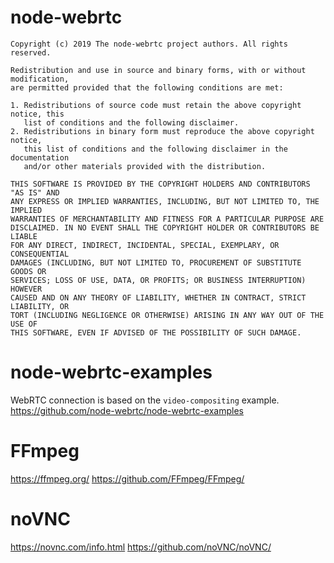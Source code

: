 # node-webrtc
```
Copyright (c) 2019 The node-webrtc project authors. All rights reserved.

Redistribution and use in source and binary forms, with or without modification,
are permitted provided that the following conditions are met:

1. Redistributions of source code must retain the above copyright notice, this
   list of conditions and the following disclaimer.
2. Redistributions in binary form must reproduce the above copyright notice,
   this list of conditions and the following disclaimer in the documentation
   and/or other materials provided with the distribution.

THIS SOFTWARE IS PROVIDED BY THE COPYRIGHT HOLDERS AND CONTRIBUTORS "AS IS" AND
ANY EXPRESS OR IMPLIED WARRANTIES, INCLUDING, BUT NOT LIMITED TO, THE IMPLIED
WARRANTIES OF MERCHANTABILITY AND FITNESS FOR A PARTICULAR PURPOSE ARE
DISCLAIMED. IN NO EVENT SHALL THE COPYRIGHT HOLDER OR CONTRIBUTORS BE LIABLE
FOR ANY DIRECT, INDIRECT, INCIDENTAL, SPECIAL, EXEMPLARY, OR CONSEQUENTIAL
DAMAGES (INCLUDING, BUT NOT LIMITED TO, PROCUREMENT OF SUBSTITUTE GOODS OR
SERVICES; LOSS OF USE, DATA, OR PROFITS; OR BUSINESS INTERRUPTION) HOWEVER
CAUSED AND ON ANY THEORY OF LIABILITY, WHETHER IN CONTRACT, STRICT LIABILITY, OR
TORT (INCLUDING NEGLIGENCE OR OTHERWISE) ARISING IN ANY WAY OUT OF THE USE OF
THIS SOFTWARE, EVEN IF ADVISED OF THE POSSIBILITY OF SUCH DAMAGE.
```

# node-webrtc-examples
WebRTC connection is based on the `video-compositing` example.
https://github.com/node-webrtc/node-webrtc-examples

# FFmpeg
https://ffmpeg.org/
https://github.com/FFmpeg/FFmpeg/

# noVNC
https://novnc.com/info.html
https://github.com/noVNC/noVNC/
